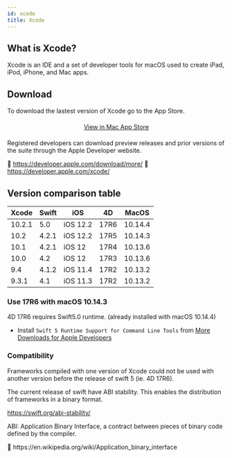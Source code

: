 ```yaml
---
id: xcode
title: Xcode
---
```


## What is Xcode?

Xcode is an IDE and a set of developer tools for macOS used to create iPad, iPod, iPhone, and Mac apps.

## Download

To download the lastest version of Xcode go to the App Store.

<div style="text-align: center; margin-top: 20px; margin-bottom: 20px">
  <p>
    

<a class="button" href="macappstore://itunes.apple.com/app/id497799835?mt=12">View in Mac App Store </a>

  </p>
</div>

Registered developers can download preview releases and prior versions of the suite through the Apple Developer website.

🔗 https://developer.apple.com/download/more/ 🔗 https://developer.apple.com/xcode/

## Version comparison table

| Xcode  | Swift | iOS      | 4D   | MacOS   |
| ------ | ----- | -------- | ---- | ------- |
| 10.2.1 | 5.0   | iOS 12.2 | 17R6 | 10.14.4 |
| 10.2   | 4.2.1 | iOS 12.2 | 17R5 | 10.14.3 |
| 10.1   | 4.2.1 | iOS 12   | 17R4 | 10.13.6 |
| 10.0   | 4.2   | iOS 12   | 17R3 | 10.13.6 |
| 9.4    | 4.1.2 | iOS 11.4 | 17R2 | 10.13.2 |
| 9.3.1  | 4.1   | iOS 11.3 | 17R2 | 10.13.2 |

### Use 17R6 with macOS 10.14.3

4D 17R6 requires Swift5.0 runtime. (already installed with macOS 10.14.4)

- Install `Swift 5 Runtime Support for Command Line Tools` from [More Downloads for Apple Developers](https://developer.apple.com/download/more/)

### Compatibility

Frameworks compiled with one version of Xcode could not be used with another version before the release of swift 5 (ie. 4D 17R6).

The current release of swift have ABI stability. This enables the distribution of frameworks in a binary format.

https://swift.org/abi-stability/

<div class="tips">
  <p>
    ABI: Application Binary Interface, a contract between pieces of binary code defined by the compiler.
  </p>
  
  <p>
    🔗 https://en.wikipedia.org/wiki/Application_binary_interface
  </p>
</div>